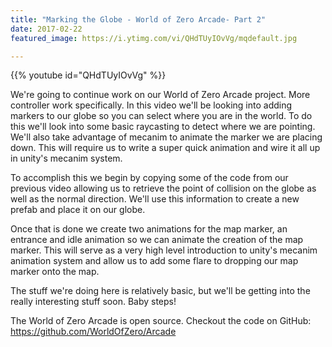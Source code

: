 ```yaml
---
title: "Marking the Globe - World of Zero Arcade- Part 2"
date: 2017-02-22
featured_image: https://i.ytimg.com/vi/QHdTUyIOvVg/mqdefault.jpg

---
```


{{% youtube id="QHdTUyIOvVg" %}}

We're going to continue work on our World of Zero Arcade project. More controller work specifically. In this video we'll be looking into adding markers to our globe so you can select where you are in the world. To do this we'll look into some basic raycasting to detect where we are pointing. We'll also take advantage of mecanim to animate the marker we are placing down. This will require us to write a super quick animation and wire it all up in unity's mecanim system.

To accomplish this we begin by copying some of the code from our previous video allowing us to retrieve the point of collision on the globe as well as the normal direction. We'll use this information to create a new prefab and place it on our globe.

Once that is done we create two animations for the map marker, an entrance and idle animation so we can animate the creation of the map marker. This will serve as a very high level introduction to unity's mecanim animation system and allow us to add some flare to dropping our map marker onto the map.

The stuff we're doing here is relatively basic, but we'll be getting into the really interesting stuff soon. Baby steps!

The World of Zero Arcade is open source. Checkout the code on GitHub: https://github.com/WorldOfZero/Arcade